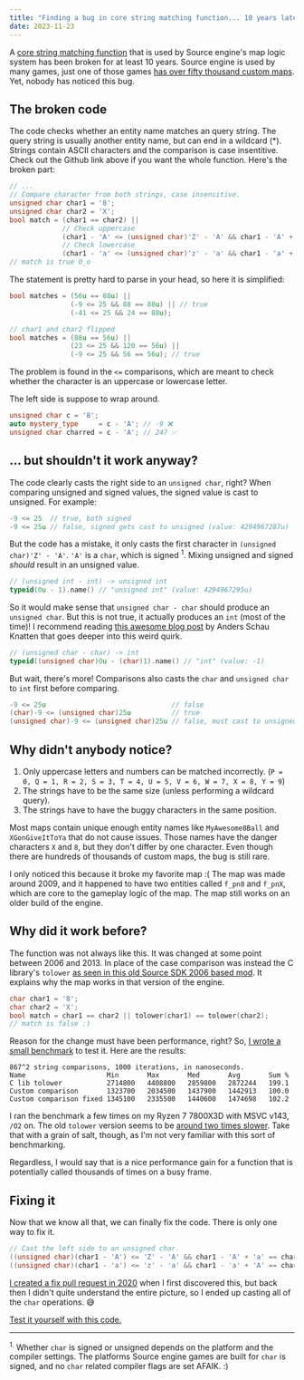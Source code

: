 ```yaml
---
title: "Finding a bug in core string matching function... 10 years later"
date: 2023-11-23
---
```


A <a href="https://github.com/ValveSoftware/source-sdk-2013/blob/0d8dceea4310fde5706b3ce1c70609d72a38efdf/sp/src/game/server/baseentity.cpp#L2972" target="_blank">core string matching function</a> that is used by Source engine's map logic system has been broken for at least 10 years. Source engine is used by many games, just one of those games <a href="https://main.fastdl.me/maps/" target="_blank">has over fifty thousand custom maps</a>. Yet, nobody has noticed this bug.

## The broken code

The code checks whether an entity name matches an query string. The query string is usually another entity name, but can end in a wildcard (*). Strings contain ASCII characters and the comparison is case insentitive. Check out the Github link above if you want the whole function. Here's the broken part:

```cpp
// ...
// Compare character from both strings, case insensitive.
unsigned char char1 = '8';
unsigned char char2 = 'X';
bool match = (char1 == char2) ||
             // Check uppercase
             (char1 - 'A' <= (unsigned char)'Z' - 'A' && char1 - 'A' + 'a' == char2) ||
             // Check lowercase
             (char1 - 'a' <= (unsigned char)'z' - 'a' && char1 - 'a' + 'A' == char2);
// match is true 0_o
```

The statement is pretty hard to parse in your head, so here it is simplified:

```cpp
bool matches = (56u == 88u) ||
               (-9 <= 25 && 88 == 88u) || // true
               (-41 <= 25 && 24 == 88u);

// char1 and char2 flipped
bool matches = (88u == 56u) ||
               (23 <= 25 && 120 == 56u) ||
               (-9 <= 25 && 56 == 56u); // true
```

The problem is found in the `<=` comparisons, which are meant to check whether the character is an uppercase or lowercase letter.

The left side is suppose to wrap around.

```cpp
unsigned char c = '8';
auto mystery_type     = c - 'A'; // -9 ❌
unsigned char charred = c - 'A'; // 247 ✅
```

## ... but shouldn't it work anyway?

The code clearly casts the right side to an `unsigned char`, right? When comparing unsigned and signed values, the signed value is cast to unsigned. For example:

```cpp
-9 <= 25  // true, both signed
-9 <= 25u // false, signed gets cast to unsigned (value: 4294967287u)
```

But the code has a mistake, it only casts the first character in `(unsigned char)'Z' - 'A'`. `'A'` is a `char`, which is signed <sup>1</sup>. Mixing unsigned and signed *should* result in an unsigned value. 

```cpp
// (unsigned int - int) -> unsigned int
typeid(0u - 1).name() // "unsigned int" (value: 4294967295u)
```

So it would make sense that `unsigned char - char` should produce an `unsigned char`. But this is not true, it actually produces an `int` (most of the time)! I recommend reading <a href="https://blog.knatten.org/2019/05/24/no-one-knows-the-type-of-char-char/" target="_blank">this awesome blog post</a> by Anders Schau Knatten that goes deeper into this weird quirk.

```cpp
// (unsigned char - char) -> int
typeid((unsigned char)0u - (char)1).name() // "int" (value: -1)
```

But wait, there's more! Comparisons also casts the `char` and `unsigned char` to `int` first before comparing.

```cpp
-9 <= 25u                               // false
(char)-9 <= (unsigned char)25u          // true
(unsigned char)-9 <= (unsigned char)25u // false, must cast to unsigned explicitly
```

## Why didn't anybody notice?

1. Only uppercase letters and numbers can be matched incorrectly. (`P = 0, Q = 1, R = 2, S = 3, T = 4, U = 5, V = 6, W = 7, X = 8, Y = 9`)
2. The strings have to be the same size (unless performing a wildcard query).
3. The strings have to have the buggy characters in the same position.

Most maps contain unique enough entity names like `MyAwesome8Ball` and `XGonGiveItToYa` that do not cause issues. Those names have the danger characters `X` and `8`, but they don't differ by one character. Even though there are hundreds of thousands of custom maps, the bug is still rare.

I only noticed this because it broke my favorite map :( The map was made around 2009, and it happened to have two entities called `f_pn8` and `f_pnX`, which are core to the gameplay logic of the map. The map still works on an older build of the engine.

## Why did it work before?

The function was not always like this. It was changed at some point between 2006 and 2013. In place of the case comparison was instead the C library's `tolower` <a href="https://github.com/TotallyMehis/Zombie-Master-1.2.1/blob/0a6379918512857b8f6bd3c9a42103feedc39c2b/dlls/baseentity.cpp#L2571C46-L2571C46" target="_blank">as seen in this old Source SDK 2006 based mod</a>. It explains why the map works in that version of the engine.

```cpp
char char1 = '8';
char char2 = 'X';
bool match = char1 == char2 || tolower(char1) == tolower(char2);
// match is false :)
```

Reason for the change must have been performance, right? So, <a href="https://github.com/TotallyMehis/benchmark-source-name-match" target="_blank">I wrote a small benchmark</a> to test it. Here are the results:

```text
867^2 string comparisons, 1000 iterations, in nanoseconds.
Name                    Min       Max       Med       Avg       Sum %
C lib tolower           2714800   4408800   2859800   2872244   199.1
Custom comparison       1323700   2034500   1437900   1442913   100.0
Custom comparison fixed 1345100   2335500   1440600   1474698   102.2
```

I ran the benchmark a few times on my Ryzen 7 7800X3D with MSVC v143, `/O2` on. The old `tolower` version seems to be <span style="text-decoration: underline">around two times slower</span>. Take that with a grain of salt, though, as I'm not very familiar with this sort of benchmarking.

Regardless, I would say that is a nice performance gain for a function that is potentially called thousands of times on a busy frame.

## Fixing it

Now that we know all that, we can finally fix the code. There is only one way to fix it.

```cpp
// Cast the left side to an unsigned char.
((unsigned char)(char1 - 'A') <= 'Z' - 'A' && char1 - 'A' + 'a' == char2) ||
((unsigned char)(char1 - 'a') <= 'z' - 'a' && char1 - 'a' + 'A' == char2);
```

<a href="https://github.com/ValveSoftware/source-sdk-2013/pull/498" target="_blank">I created a fix pull request in 2020</a> when I first discovered this, but back then I didn't quite understand the entire picture, so I ended up casting all of the `char` operations. 😅


[Test it yourself with this code.](https://gist.github.com/TotallyMehis/13fc9215595ff342309024c628d7520e)

---

<sup>1.</sup> Whether `char` is signed or unsigned depends on the platform and the compiler settings. The platforms Source engine games are built for `char` is signed, and no `char` related compiler flags are set AFAIK. :)
